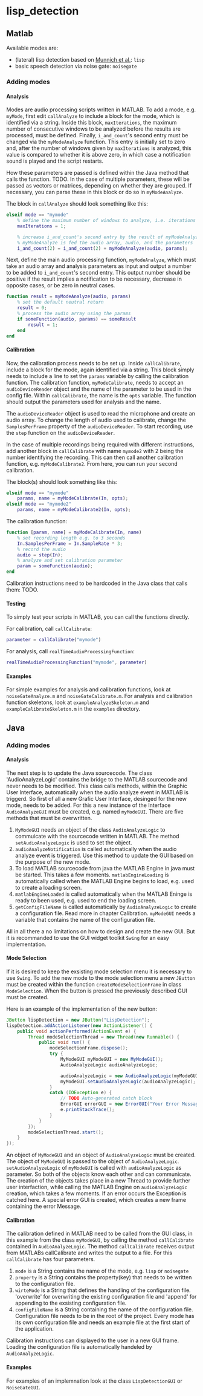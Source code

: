 # lisp_detection

## Matlab

Available modes are:

* (lateral) lisp detection based on [Munnich et al.](https://github.com/munnich/lateral-lisp): `lisp`
* basic speech detection via noise gate: `noisegate`

### Adding modes

#### Analysis

Modes are audio processing scripts written in MATLAB.
To add a mode, e.g. `myMode`, first edit `callAnalyze` to include a block for the mode, which is identified via a string.
Inside this block, `maxIterations`, the maximum number of consecutive windows to be analyzed before the results are processed, must be defined.
Finally, `i_and_count`'s second entry must be changed via the `myModeAnalyze` function.
This entry is initially set to zero and, after the number of windows given by `maxIterations` is analyzed, this value is compared to whether it is above zero, in which case a notification sound is played and the script restarts.

How these parameters are passed is defined within the Java method that calls the function. TODO.
In the case of multiple parameters, these will be passed as vectors or matrices, depending on whether they are grouped. If necessary, you can parse these in this block or do so in `myModeAnalyze`.

The block in `callAnalyze` should look something like this:

```Matlab
elseif mode == "mymode"
    % define the maximum number of windows to analyze, i.e. iterations of the function to be run before the result is analyzed
    maxIterations = 1;

    % increase i_and_count's second entry by the result of myModeAnalyze
    % myModeAnalyze is fed the audio array, audio, and the parameters
    i_and_count(2) = i_and_count(2) + myModeAnalyze(audio, params);
```

Next, define the main audio processing function, `myModeAnalyze`, which must take an audio array and analysis parameters as input and output a number to be added to `i_and_count`'s second entry.
This output number should be positive if the result implies a notification to be necessary, decrease in opposite cases, or be zero in neutral cases.

```Matlab
function result = myModeAnalyze(audio, params)
    % set the default neutral return
    result = 0;
    % process the audio array using the params
    if someFunction(audio, params) == someResult
        result = 1;
    end
end
```

#### Calibration

Now, the calibration process needs to be set up.
Inside `callCalibrate`, include a block for the mode, again identified via a string.
This block simply needs to include a line to set the `params` variable by calling the calibration function.
The calibration function, `myModeCalibrate`, needs to accept an `audioDeviceReader` object and the name of the parameter to be used in the config file.
Within `callCalibrate`, the name is the `opts` variable.
The function should output the parameters used for analysis and the name.

The `audioDeviceReader` object is used to read the microphone and create an audio array.
To change the length of audio used to calibrate, change the `SamplesPerFrame` property of the `audioDeviceReader`.
To start recording, use the `step` function on the `audioDeviceReader`.

In the case of multiple recordings being required with different instructions, add another block in `callCalibrate` with name `mymode2` with 2 being the number identifying the recording.
This can then call another calibration function, e.g. `myModeCalibrate2`.
From here, you can run your second calibration.

The block(s) should look something like this:

```Matlab
elseif mode == "mymode"
    params, name = myModeCalibrate(In, opts);
elseif mode == "mymode2"
    params, name = myModeCalibrate2(In, opts);
```

The calibration function:

```Matlab
function [param, name] = myModeCalibrate(In, name)
    % set recording length e.g. to 3 seconds
    In.SamplesPerFrame = In.SampleRate * 3;
    % record the audio
    audio = step(In);
    % analyze and set calibration parameter
    param = someFunction(audio);
end
```

Calibration instructions need to be hardcoded in the Java class that calls them:
TODO.

#### Testing

To simply test your scripts in MATLAB, you can call the functions directly.

For calibration, call `callCalibrate`:

```Matlab
parameter = callCalibrate("mymode")
```

For analysis, call `realTimeAudioProcessingFunction`:

```Matlab
realTimeAudioProcessingFunction("mymode", parameter)
```

#### Examples

For simple examples for analysis and calibration functions, look at `noiseGateAnalyze.m` and `noiseGateCalibrate.m`.
For analysis and calibration function skeletons, look at `exampleAnalyzeSkeleton.m` and `exampleCalibrateSkeleton.m` in the `examples` directory.



## Java

### Adding modes

#### Analysis

The next step is to update the Java sourcecode. The class 'AudioAnalyzeLogic' contains the bridge to the MATLAB sourcecode and never needs to be modified. This class calls methods, within the Graphic User Interface, automatically when the audio analyze event in MATLAB is triggerd. So first of all a new Grafic User Interface, desinged for the new mode, needs to be added. For this a new instance of the Interface `AudioAnalyzeGUI` must be created, e.g. named `myModeGUI`. There are five methods that must be overwritten. 

1. `MyModeGUI` needs an object of the class `AudioAnalyzeLogic` to commuicate with the sourcecode written in MATLAB. The method `setAudioAnalyzeLogic` is used            to set the object.
2. `audioAnalyzeNotification` is called automatically when the audio analyze event is triggered. Use this method to update the GUI based on the purpose of the            new mode.
3. To load MATLAB sourcecode from java the MATLAB Engine in java must be started. This takes a few moments. `matlabEngineLoading` is automatically called
        when the MATLAB Engine begins to load, e.g. used to create a loading screen.
4. `matlabEngineLoaded` is called automatically when the MATLAB Eninge is ready to been used, e.g. used to end the loading screen.
5. `getConfigFileName` is called automatically by `AudioAnalyzeLogic` to create a configuration file. Read more in chapter Calibration. `myModeGUI` needs a              variable that contains the name of the configuration file.

All in all there a no limitations on how to design and create the new GUI. But it is recommanded to use the GUI widget toolkit `Swing` for an easy implementation. 

#### Mode Selection

If it is desired to keep the exsisting mode selection menu it is necessary to use `Swing`. To add the new mode to the mode selection menu a new `JButton` must be created within the function `createModeSelectionFrame` in class `ModeSelection`. When the button is pressed the previously described GUI must be created.  

Here is an example of the implementation of the new button:

```Java
JButton lispDetection = new JButton("LispDetection");
lispDetection.addActionListener(new ActionListener() {
    public void actionPerformed(ActionEvent e) {
        Thread modeSelectionThread = new Thread(new Runnable() {
            public void run() {
                modeSelectionFrame.dispose();
                try {
                    MyModeGUI myModeGUI = new MyModeGUI();
                    AudioAnalyzeLogic audioAnalyzeLogic;

                    audioAnalyzeLogic = new AudioAnalyzeLogic(myModeGUI);
                    myModeGUI.setAudioAnalyzeLogic(audioAnalyzeLogic);
                } 
                catch (IOException e) {
                    // TODO Auto-generated catch block
                    ErrorGUI errorGUI = new ErrorGUI("Your Error Message");
                    e.printStackTrace();
                }
            }
        });
        modeSelectionThread.start();	
    }
});
```

An object of `MyModeGUI` and an object of `AudioAnalyzeLogic` must be created. The object of `MyModeGUI` is passed to the object of `AudioAnalyzeLogic`. `setAudioAnalyzeLogic` of `myModeGUI` is called with `audioAnalyzeLogic` as parameter. So both of the objects know each other and can communicate. The creation of the objects takes place in a new Thread to provide further user interfaction, while calling the MATLAB Engine on `audioAnalyzeLogic` creation, which takes a few moments. If an error occurs the Exception is catched here. A special error GUI is created, which creates a new frame containing the error Message.

#### Calibration

The calibration defined in MATLAB need to be called from the GUI class, in this example from the class `myModeGUI`, by calling the method `callCalibrate`  contained in `AudioAnalyzeLogic`. The method `callCalibrate` receives output from MATLABs callCalibrate and writes the output to a file. For this `callCalibrate` has four parameters.

1. `mode` is a String contains the name of the mode, e.g. `lisp` or `noisegate`
2. `property` is a String contains the property(key) that needs to be written to the configuration file.
3. `wirteMode` is a String that defines the handling of the configuration file. 'overwrite' for overwriting the existing configuration file and 'append' for             appending to the exsisting configuration file.
4. `configFileName` is a String containing the name of the configuration file. Configuration file needs to be in the root of the project. Every mode has its own         configuration file and needs an example file at the first start of the application.

Calibration instructions can displayed to the user in a new GUI frame. Loading the configuration file is automatically handeled by `AudioAnalyzeLogic`. 

#### Examples

For examples of an implemnation look at the class `LispDetectionGUI` or `NoiseGateGUI`.
